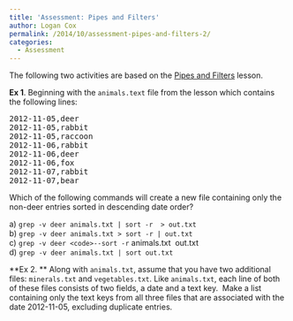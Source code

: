 ```yaml
---
title: 'Assessment: Pipes and Filters'
author: Logan Cox
permalink: /2014/10/assessment-pipes-and-filters-2/
categories:
  - Assessment
---
```

The following two activities are based on the [Pipes and Filters][1] lesson.

**Ex 1**. Beginning with the `animals.text` file from the lesson which contains the following lines:

<pre>2012-11-05,deer
2012-11-05,rabbit
2012-11-05,raccoon
2012-11-06,rabbit
2012-11-06,deer
2012-11-06,fox
2012-11-07,rabbit
2012-11-07,bear</pre>

Which of the following commands will create a new file containing only the non-deer entries sorted in descending date order?

a) `grep -v deer animals.txt | sort -r  > out.txt`  
b) `grep -v deer animals.txt > sort -r | out.txt`  
c) `grep -v deer <code>--sort -r` animals.txt  out.txt</code>  
d) `grep -v deer animals.txt | sort out.txt`

**Ex 2. ** Along with `animals.txt`, assume that you have two additional files: `minerals.txt` and `vegetables.txt`. Like `animals.txt`, each line of both of these files consists of two fields, a date and a text key.  Make a list containing only the text keys from all three files that are associated with the date 2012-11-05, excluding duplicate entries.

 [1]: http://software-carpentry.org/v5/novice/shell/03-pipefilter.html

